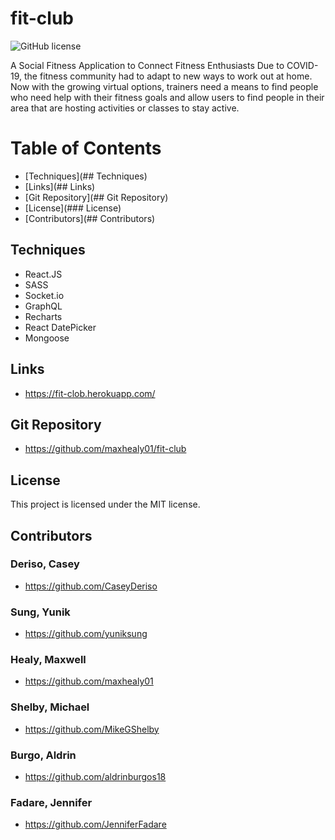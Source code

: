 # fit-club
  ![GitHub license](https://img.shields.io/badge/license-MIT-blue.svg)

A Social Fitness Application to Connect Fitness Enthusiasts
Due to COVID-19, the fitness community had to adapt to new ways to work out at home. 
Now with the growing virtual options, trainers need a means to find people who need help with their fitness goals 
and allow users to find people in their area that are hosting activities or classes to stay active.

# Table of Contents

* [Techniques](## Techniques)
* [Links](## Links)
* [Git Repository](## Git Repository)
* [License](### License)
* [Contributors](## Contributors)

## Techniques
  - React.JS
  - SASS
  - Socket.io
  - GraphQL
  - Recharts
  - React DatePicker
  - Mongoose
 
## Links
  - https://fit-clob.herokuapp.com/

## Git Repository
  - https://github.com/maxhealy01/fit-club
  
## License
  This project is licensed under the MIT license.

## Contributors
  ### Deriso, Casey 
  - https://github.com/CaseyDeriso
  
  ### Sung, Yunik 
  - https://github.com/yuniksung
  
  ### Healy, Maxwell 
  - https://github.com/maxhealy01
  
  ### Shelby, Michael 
  - https://github.com/MikeGShelby
  
  ### Burgo, Aldrin 
  - https://github.com/aldrinburgos18
  
  ### Fadare, Jennifer
  - https://github.com/JenniferFadare
